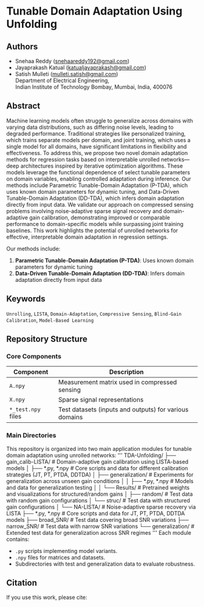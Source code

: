 # Tunable Domain Adaptation Using Unfolding

## Authors
- Snehaa Reddy ([snehaareddy192@gmail.com](mailto:snehaareddy192@gmail.com))
- Jayaprakash Katual ([katualjayaprakash@gmail.com](mailto:katualjayaprakash@gmail.com))
- Satish Mulleti ([mulleti.satish@gmail.com](mailto:mulleti.satish@gmail.com))  
Department of Electrical Engineering,  
Indian Institute of Technology Bombay, Mumbai, India, 400076

## Abstract
Machine learning models often struggle to generalize across domains with varying data distributions, such as differing noise levels, leading to degraded performance. Traditional strategies like personalized training, which trains separate models per domain, and joint training, which uses a single model for all domains, have significant limitations in flexibility and effectiveness. To address this, we propose two novel domain adaptation methods for regression tasks based on interpretable unrolled networks—deep architectures inspired by iterative optimization algorithms. These models leverage the functional dependence of select tunable parameters on domain variables, enabling controlled adaptation during inference. Our methods include Parametric Tunable-Domain Adaptation (P-TDA), which uses known domain parameters for dynamic tuning, and Data-Driven Tunable-Domain Adaptation (DD-TDA), which infers domain adaptation directly from input data. We validate our approach on compressed sensing problems involving noise-adaptive sparse signal recovery and domain-adaptive gain calibration, demonstrating improved or comparable performance to domain-specific models while surpassing joint training baselines. This work highlights the potential of unrolled networks for effective, interpretable domain adaptation in regression settings.


Our methods include:
1. **Parametric Tunable-Domain Adaptation (P-TDA)**: Uses known domain parameters for dynamic tuning
2. **Data-Driven Tunable-Domain Adaptation (DD-TDA)**: Infers domain adaptation directly from input data


## Keywords
`Unrolling`, `LISTA`, `Domain-Adaptation`, `Compressive Sensing`, `Blind-Gain Calibration`, `Model-Based Learning`

## Repository Structure
### Core Components
| Component             | Description                                                                 |
|-----------------------|-----------------------------------------------------------------------------|
| `A.npy`               | Measurement matrix used in compressed sensing                               |
| `X.npy`               | Sparse signal representations                                               |
| `*_test.npy` files    | Test datasets (inputs and outputs) for various domains                      |

### Main Directories
This repository is organized into two main application modules for tunable domain adaptation using unrolled networks:
'''
TDA-Unfolding/
├── gain_calib-LISTA/ # Domain-adaptive gain calibration using LISTA-based models
│ ├── *.py, *.npy # Core scripts and data for different calibration strategies (JT, PT, PTDA, DDTDA)
│ ├── generalization/ # Experiments for generalization across unseen gain conditions
│ │ ├── *.py, *.npy # Models and data for generalization testing
│ │ └── Results/ # Pretrained weights and visualizations for structured/random gains
│ ├── random/ # Test data with random gain configurations
│ └── struc/ # Test data with structured gain configurations
│
└── NA-LISTA/ # Noise-adaptive sparse recovery via LISTA
├── *.py, *.npy # Core scripts and data for JT, PT, PTDA, DDTDA models
├── broad_SNR/ # Test data covering broad SNR variations
├── narrow_SNR/ # Test data with narrow SNR variations
└── generalization/ # Extended test data for generalization across SNR regimes
'''
Each module contains:
- `.py` scripts implementing model variants.
- `.npy` files for matrices and datasets.
- Subdirectories with test and generalization data to evaluate robustness.


## Citation  
If you use this work, please cite:

